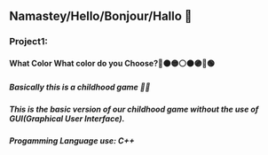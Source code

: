 <h2>Namastey/Hello/Bonjour/Hallo 👋 </h2>
<h3>Project1:</h3>
<h4>What Color What color do you Choose?🔴🟠🟡⚪🟤🟣🔵🟢<b></h4>
<h5>Basically this is a childhood game 👧👦</h5>
<h5>This is the basic version of our childhood game without the use of GUI(Graphical User Interface).</h5>
<h5>Progamming Language use: C++</h5>
